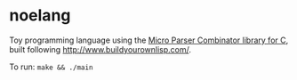 # noelang
Toy programming language using the [Micro Parser Combinator library for C](https://github.com/orangeduck/mpc), built following http://www.buildyourownlisp.com/.

To run: `make && ./main`
